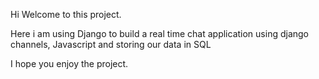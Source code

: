 Hi Welcome to this project. 

Here i am using Django to build a real time chat application using django channels, Javascript and storing our data in SQL

I hope you enjoy the project. 
